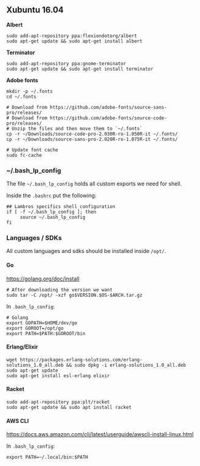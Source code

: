 ## Xubuntu 16.04

**Albert**

```
sudo add-apt-repository ppa:flexiondotorg/albert
sudo apt-get update && sudo apt-get install albert
```

**Terminator**

```
sudo add-apt-repository ppa:gnome-terminator
sudo apt-get update && sudo apt-get install terminator
```
**Adobe fonts**

```
mkdir -p ~/.fonts
cd ~/.fonts

# Download from https://github.com/adobe-fonts/source-sans-pro/releases/
# Download from https://github.com/adobe-fonts/source-code-pro/releases/
# Unzip the files and then move them to `~/.fonts`
cp -r ~/Downloads/source-code-pro-2.030R-ro-1.050R-it ~/.fonts/
cp -r ~/Downloads/source-sans-pro-2.020R-ro-1.075R-it ~/.fonts/

# Update font cache
sudo fc-cache
```

### ~/.bash_lp_config

The file `~/.bash_lp_config` holds all custom exports we need for shell.

Inside the `.bashrc` put the following:

```
## Lambros specifics shell configuration
if [ -f ~/.bash_lp_config ]; then
     source ~/.bash_lp_config
fi
```

### Languages / SDKs

All custom languages and sdks should be installed inside `/opt/`.

#### Go

https://golang.org/doc/install

```
# After downloading the version we want
sudo tar -C /opt/ -xzf go$VERSION.$OS-$ARCH.tar.gz
```

In `.bash_lp_config`:

```
# Golang
export GOPATH=$HOME/dev/go
export GOROOT=/opt/go
export PATH=$PATH:$GOROOT/bin
```

#### Erlang/Elixir

```
wget https://packages.erlang-solutions.com/erlang-solutions_1.0_all.deb && sudo dpkg -i erlang-solutions_1.0_all.deb
sudo apt-get update
sudo apt-get install esl-erlang elixir
```

#### Racket

```
sudo add-apt-repository ppa:plt/racket
sudo apt-get update && sudo apt install racket
```

#### AWS CLI

https://docs.aws.amazon.com/cli/latest/userguide/awscli-install-linux.html

In `.bash_lp_config`:

```
export PATH=~/.local/bin:$PATH
```
